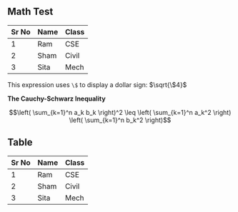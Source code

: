 <script type="text/javascript" async
src="https://cdn.mathjax.org/mathjax/latest/MathJax.js?config=TeX-MML-AM_CHT
ML">
</script>

## Math Test

| Sr No | Name | Class|
|---|---|---|
| 1 | Ram | CSE |
| 2 | Sham | Civil |
| 3 | Sita | Mech |

This expression uses `\$` to display a dollar sign: $\sqrt{\$4}$

**The Cauchy-Schwarz Inequality**

$$\left( \sum_{k=1}^n a_k b_k \right)^2 \leq \left( \sum_{k=1}^n a_k^2 \right) \left( \sum_{k=1}^n b_k^2 \right)$$

## Table

| Sr No | Name | Class|
|---|---|---|
| 1 | Ram | CSE |
| 2 | Sham | Civil |
| 3 | Sita | Mech |
